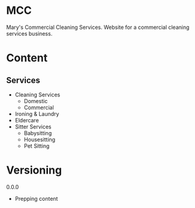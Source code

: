 # MCC
 Mary's Commercial Cleaning Services. Website for a commercial cleaning services business. 

# Content

 ## Services
 - Cleaning Services
    - Domestic
    - Commercial
 - Ironing & Laundry
 - Eldercare 
 - Sitter Services
    - Babysitting
    - Housesitting 
    - Pet Sitting

# Versioning
0.0.0
- Prepping content